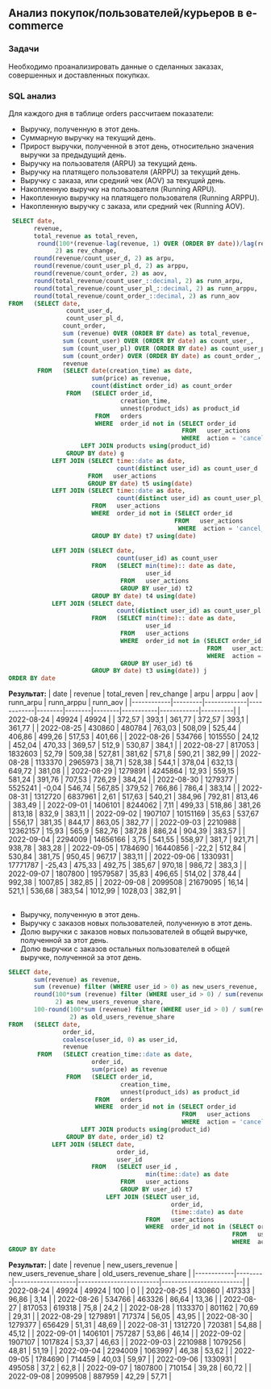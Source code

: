 ## Анализ покупок/пользователей/курьеров в e-commerce

### Задачи

Необходимо проанализировать данные о сделанных заказах, совершенных и доставленных покупках. 

### SQL анализ

Для каждого дня в таблице orders рассчитаем показатели:

- Выручку, полученную в этот день.
- Суммарную выручку на текущий день.
- Прирост выручки, полученной в этот день, относительно значения выручки за предыдущий день.
-  Выручку на пользователя (ARPU) за текущий день.
- Выручку на платящего пользователя (ARPPU) за текущий день.
- Выручку с заказа, или средний чек (AOV) за текущий день.
- Накопленную выручку на пользователя (Running ARPU).
- Накопленную выручку на платящего пользователя (Running ARPPU).
- Накопленную выручку с заказа, или средний чек (Running AOV).

````sql
 SELECT date,
       revenue,
       total_revenue as total_reven,
        round(100*(revenue-lag(revenue, 1) OVER (ORDER BY date))/lag(revenue, 1) OVER (ORDER BY date)::decimal,
             2) as rev_change,
       round(revenue/count_user_d, 2) as arpu,
       round(revenue/count_user_pl_d, 2) as arppu,
       round(revenue/count_order, 2) as aov,
       round(total_revenue/count_user_::decimal, 2) as runn_arpu,
       round(total_revenue/count_user_pl_::decimal, 2) as runn_arppu,
       round(total_revenue/count_order_::decimal, 2) as runn_aov
FROM   (SELECT date,
                count_user_d,
                count_user_pl_d,
               count_order,
               sum (revenue) OVER (ORDER BY date) as total_revenue,
               sum (count_user) OVER (ORDER BY date) as count_user_,
               sum (count_user_pl) OVER (ORDER BY date) as count_user_pl_,
               sum (count_order) OVER (ORDER BY date) as count_order_,
               revenue
        FROM   (SELECT date(creation_time) as date,
                       sum(price) as revenue,
                       count(distinct order_id) as count_order
                FROM   (SELECT order_id,
                               creation_time,
                               unnest(product_ids) as product_id
                        FROM   orders
                        WHERE  order_id not in (SELECT order_id
                                                FROM   user_actions
                                                WHERE  action = 'cancel_order')) t1
                    LEFT JOIN products using(product_id)
                GROUP BY date) g
            LEFT JOIN (SELECT time::date as date,
                              count(distinct user_id) as count_user_d
                      FROM   user_actions
                      GROUP BY date) t5 using(date)
            LEFT JOIN (SELECT time::date as date,
                              count(distinct user_id) as count_user_pl_d
                       FROM   user_actions
                       WHERE  order_id not in (SELECT order_id
                                              FROM   user_actions
                                               WHERE  action = 'cancel_order')
                       GROUP BY date) t7 using(date)
                   
            LEFT JOIN (SELECT date,
                              count(user_id) as count_user
                       FROM   (SELECT min(time):: date as date,
                                      user_id
                               FROM   user_actions
                               GROUP BY user_id) t2
                       GROUP BY date) t4 using(date)
            LEFT JOIN (SELECT date,
                              count(distinct user_id) as count_user_pl
                       FROM   (SELECT min(time):: date as date,
                                      user_id
                               FROM   user_actions
                               WHERE  order_id not in (SELECT order_id
                                                       FROM   user_actions
                                                       WHERE  action = 'cancel_order')
                               GROUP BY user_id) t6
                       GROUP BY date) t3 using(date)) j
ORDER BY date
````
**Результат:**
| date       | revenue | total_reven | rev_change | arpu   | arppu  | aov    | runn_arpu | runn_arppu | runn_aov |
|------------|---------|-------------|------------|--------|--------|--------|-----------|------------|----------|
| 2022-08-24 | 49924   | 49924       |            | 372,57 | 393,1  | 361,77 | 372,57    | 393,1      | 361,77   |
| 2022-08-25 | 430860  | 480784      | 763,03     | 508,09 | 525,44 | 406,86 | 499,26    | 517,53     | 401,66   |
| 2022-08-26 | 534766  | 1015550     | 24,12      | 452,04 | 470,33 | 369,57 | 512,9     | 530,87     | 384,1    |
| 2022-08-27 | 817053  | 1832603     | 52,79      | 509,38 | 527,81 | 381,62 | 571,8     | 590,21     | 382,99   |
| 2022-08-28 | 1133370 | 2965973     | 38,71      | 528,38 | 544,1  | 378,04 | 632,13    | 649,72     | 381,08   |
| 2022-08-29 | 1279891 | 4245864     | 12,93      | 559,15 | 581,24 | 391,76 | 707,53    | 726,29     | 384,24   |
| 2022-08-30 | 1279377 | 5525241     | -0,04      | 546,74 | 567,85 | 379,52 | 766,86    | 786,4      | 383,14   |
| 2022-08-31 | 1312720 | 6837961     | 2,61       | 517,63 | 540,21 | 384,96 | 792,81    | 813,46     | 383,49   |
| 2022-09-01 | 1406101 | 8244062     | 7,11       | 499,33 | 518,86 | 381,26 | 813,18    | 832,9      | 383,11   |
| 2022-09-02 | 1907107 | 10151169    | 35,63      | 537,67 | 556,17 | 381,35 | 844,17    | 863,05     | 382,77   |
| 2022-09-03 | 2210988 | 12362157    | 15,93      | 565,9  | 582,76 | 387,28 | 886,24    | 904,39     | 383,57   |
| 2022-09-04 | 2294009 | 14656166    | 3,75       | 541,55 | 558,97 | 381,7  | 921,71    | 938,78     | 383,28   |
| 2022-09-05 | 1784690 | 16440856    | -22,2      | 512,84 | 530,84 | 381,75 | 950,45    | 967,17     | 383,11   |
| 2022-09-06 | 1330931 | 17771787    | -25,43     | 475,33 | 492,75 | 385,67 | 970,18    | 986,72     | 383,3    |
| 2022-09-07 | 1807800 | 19579587    | 35,83      | 496,65 | 514,02 | 378,44 | 992,38    | 1007,85    | 382,85   |
| 2022-09-08 | 2099508 | 21679095    | 16,14      | 521,1  | 536,68 | 383,54 | 1012,99   | 1028,03    | 382,91   |

##


- Выручку, полученную в этот день.
- Выручку с заказов новых пользователей, полученную в этот день.
- Долю выручки с заказов новых пользователей в общей выручке, полученной за этот день.
- Долю выручки с заказов остальных пользователей в общей выручке, полученной за этот день.

````sql
SELECT date,
       sum(revenue) as revenue,
       sum (revenue) filter (WHERE user_id > 0) as new_users_revenue,
       round(100*sum (revenue) filter (WHERE user_id > 0) / sum(revenue):: decimal,
             2) as new_users_revenue_share,
       100-round(100*sum (revenue) filter (WHERE user_id > 0) / sum(revenue):: decimal,
                 2) as old_users_revenue_share
FROM   (SELECT date,
               order_id,
               coalesce(user_id, 0) as user_id,
               revenue
        FROM   (SELECT creation_time::date as date,
                       order_id,
                       sum(price) as revenue
                FROM   (SELECT order_id,
                               creation_time,
                               unnest(product_ids) as product_id
                        FROM   orders
                        WHERE  order_id not in (SELECT order_id
                                                FROM   user_actions
                                                WHERE  action = 'cancel_order'))t1
                    LEFT JOIN products using(product_id)
                GROUP BY date, order_id) t2
            LEFT JOIN (SELECT date,
                              order_id,
                              user_id
                       FROM   (SELECT user_id ,
                                      min(time::date) as date
                               FROM   user_actions
                               GROUP BY user_id) t7
                           LEFT JOIN (SELECT user_id,
                                             order_id,
                                             (time::date) as date
                                      FROM   user_actions
                                      WHERE  order_id not in (SELECT order_id
                                                              FROM   user_actions
                                                              WHERE  action = 'cancel_order')) t8 using (user_id, date)) t9 using (order_id, date)) t3
GROUP BY date
````
**Результат:**
| date       | revenue | new_users_revenue | new_users_revenue_share | old_users_revenue_share |
|------------|---------|-------------------|-------------------------|-------------------------|
| 2022-08-24 | 49924   | 49924             | 100                     | 0                       |
| 2022-08-25 | 430860  | 417333            | 96,86                   | 3,14                    |
| 2022-08-26 | 534766  | 463326            | 86,64                   | 13,36                   |
| 2022-08-27 | 817053  | 619318            | 75,8                    | 24,2                    |
| 2022-08-28 | 1133370 | 801162            | 70,69                   | 29,31                   |
| 2022-08-29 | 1279891 | 717374            | 56,05                   | 43,95                   |
| 2022-08-30 | 1279377 | 656429            | 51,31                   | 48,69                   |
| 2022-08-31 | 1312720 | 720381            | 54,88                   | 45,12                   |
| 2022-09-01 | 1406101 | 757287            | 53,86                   | 46,14                   |
| 2022-09-02 | 1907107 | 1017824           | 53,37                   | 46,63                   |
| 2022-09-03 | 2210988 | 1079256           | 48,81                   | 51,19                   |
| 2022-09-04 | 2294009 | 1063997           | 46,38                   | 53,62                   |
| 2022-09-05 | 1784690 | 714459            | 40,03                   | 59,97                   |
| 2022-09-06 | 1330931 | 495058            | 37,2                    | 62,8                    |
| 2022-09-07 | 1807800 | 710154            | 39,28                   | 60,72                   |
| 2022-09-08 | 2099508 | 887959            | 42,29                   | 57,71                   |
